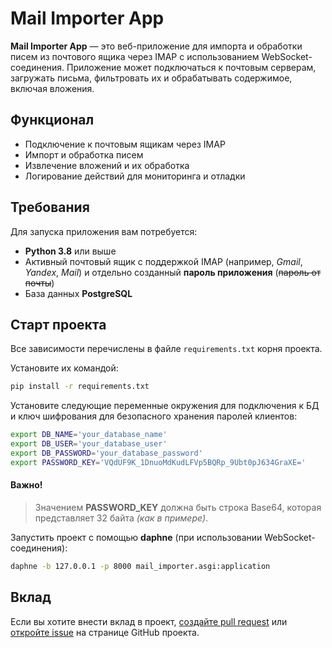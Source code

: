 # Mail Importer App

**Mail Importer App** — это веб-приложение для импорта и обработки писем из 
почтового ящика через IMAP с использованием WebSocket-соединения. Приложение 
может подключаться к почтовым серверам, загружать письма, фильтровать их и обрабатывать содержимое, включая вложения.

## Функционал

- Подключение к почтовым ящикам через IMAP
- Импорт и обработка писем
- Извлечение вложений и их обработка
- Логирование действий для мониторинга и отладки

## Требования

Для запуска приложения вам потребуется:

- **Python 3.8** или выше
- Активный почтовый ящик с поддержкой IMAP (например, _Gmail_, _Yandex_, 
  _Mail_) и отдельно созданный **пароль приложения** (~~пароль от почты~~)
- База данных **PostgreSQL**

## Старт проекта

Все зависимости перечислены в файле `requirements.txt` корня проекта.

Установите их командой:

```bash
pip install -r requirements.txt
```
Установите следующие переменные окружения для подключения к БД и ключ 
шифрования для безопасного хранения паролей клиентов:

```bash
export DB_NAME='your_database_name'
export DB_USER='your_database_user'
export DB_PASSWORD='your_database_password'
export PASSWORD_KEY='VQdUF9K_1DnuoMdKudLFVp5BQRp_9Ubt0pJ634GraXE='
```
#### Важно! 
> Значением **PASSWORD_KEY** должна быть строка Base64, которая представляет 
32 байта _(как в примере)_. 

Запустить проект с помощью **daphne** (при использовании WebSocket-соединения):
```bash
daphne -b 127.0.0.1 -p 8000 mail_importer.asgi:application
```
## Вклад
Если вы хотите внести вклад в проект, [создайте pull request](https://github.com/Gricana/mail_importer_app/pulls) или [откройте 
issue](https://github.com/Gricana/mail_importer_app/issues/new) на 
странице GitHub проекта.
